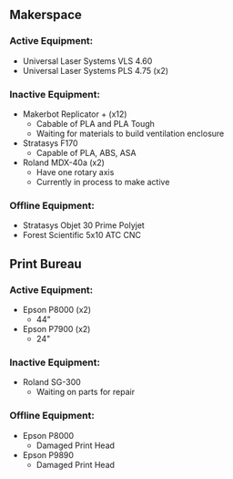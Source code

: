 ## Makerspace

### Active Equipment:
   - Universal Laser Systems VLS 4.60
   - Universal Laser Systems PLS 4.75 (x2)
  
### Inactive Equipment:
   - Makerbot Replicator + (x12)
     - Cabable of PLA and PLA Tough
     - Waiting for materials to build ventilation enclosure
   - Stratasys F170
     - Capable of PLA, ABS, ASA
   - Roland MDX-40a (x2)
     - Have one rotary axis
     - Currently in process to make active

### Offline Equipment:
   - Stratasys Objet 30 Prime Polyjet
   - Forest Scientific 5x10 ATC CNC
  


## Print Bureau

### Active Equipment:
   - Epson P8000 (x2)
     - 44"
   - Epson P7900 (x2)
     - 24"
  
### Inactive Equipment:
   - Roland SG-300
     - Waiting on parts for repair
  
### Offline Equipment:
   - Epson P8000
     - Damaged Print Head
   - Epson P9890
     - Damaged Print Head
